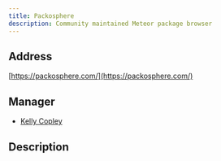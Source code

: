 ```yaml
---
title: Packosphere
description: Community maintained Meteor package browser
---
```


## Address
[https://packosphere.com/](https://packosphere.com/)

## Manager
* [Kelly Copley](https://github.com/sponsors/copleykj/)

## Description